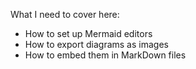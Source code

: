 What I need to cover here:

- How to set up Mermaid editors
- How to export diagrams as images
- How to embed them in MarkDown files
